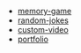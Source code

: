 * [memory-game](https://evgeniy652.github.io//My_rs_projects/memory-game/)
* [random-jokes](https://evgeniy652.github.io//My_rs_projects/random-jokes/)
* [custom-video](https://evgeniy652.github.io//My_rs_projects/custom-video/)
* [portfolio](https://evgeniy652.github.io//My_rs_projects/portfolio/)

